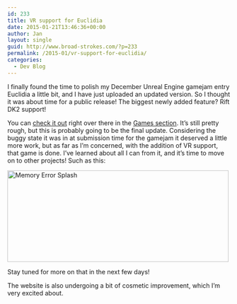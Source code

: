 ```yaml
---
id: 233
title: VR support for Euclidia
date: 2015-01-21T13:46:36+00:00
author: Jan
layout: single
guid: http://www.broad-strokes.com/?p=233
permalink: /2015-01/vr-support-for-euclidia/
categories:
  - Dev Blog
---
```

I finally found the time to polish my December Unreal Engine gamejam entry Euclidia a little bit, and I have just uploaded an updated version. So I thought it was about time for a public release! The biggest newly added feature? Rift DK2 support!

You can [check it out](http://www.broad-strokes.com/games/euclidia/ "Euclidia") right over there in the [Games section](http://www.broad-strokes.com/games/ "Games"). It&#8217;s still pretty rough, but this is probably going to be the final update. Considering the buggy state it was in at submission time for the gamejam it deserved a little more work, but as far as I&#8217;m concerned, with the addition of VR support, that game is done. I&#8217;ve learned about all I can from it, and it&#8217;s time to move on to other projects! Such as this:

[<img class="alignnone size-full wp-image-234" src="http://www.broad-strokes.com/wordpress/wp-content/uploads/2015/01/Splash.jpg" alt="Memory Error Splash" width="500" height="207" srcset="http://www.broad-strokes.com/wordpress/wp-content/uploads/2015/01/Splash.jpg 500w, http://www.broad-strokes.com/wordpress/wp-content/uploads/2015/01/Splash-300x124.jpg 300w" sizes="(max-width: 500px) 100vw, 500px" />](http://www.broad-strokes.com/wordpress/wp-content/uploads/2015/01/Splash.jpg)

Stay tuned for more on that in the next few days!

The website is also undergoing a bit of cosmetic improvement, which I&#8217;m very excited about.